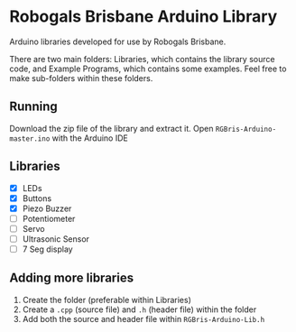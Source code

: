 # Robogals Brisbane Arduino Library
Arduino libraries developed for use by Robogals Brisbane.

There are two main folders: Libraries, which contains the library source code, and Example Programs, which contains some examples. 
Feel free to make sub-folders within these folders. 

## Running

Download the zip file of the library and extract it.
Open `RGBris-Arduino-master.ino` with the Arduino IDE

## Libraries

- [x] LEDs
- [x] Buttons
- [x] Piezo Buzzer
- [ ] Potentiometer
- [ ] Servo
- [ ] Ultrasonic Sensor
- [ ] 7 Seg display

## Adding more libraries

1. Create the folder (preferable within Libraries)
2. Create a `.cpp` (source file) and `.h` (header file) within the folder
3. Add both the source and header file within `RGBris-Arduino-Lib.h`
